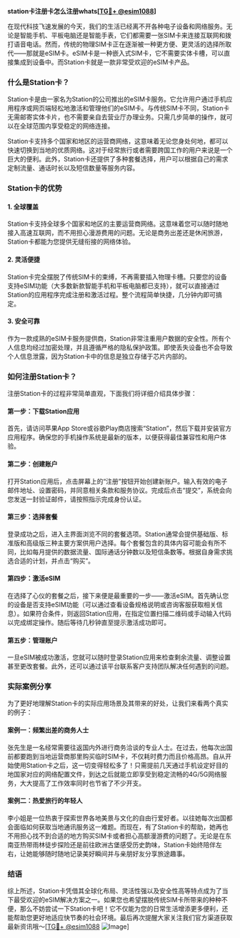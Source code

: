 **station卡注册卡怎么注册whats[[TG💪+ @esim1088](https://t.me/s/esim1088)]**

在现代科技飞速发展的今天，我们的生活已经离不开各种电子设备和网络服务。无论是智能手机、平板电脑还是智能手表，它们都需要一张SIM卡来连接互联网和拨打语音电话。然而，传统的物理SIM卡正在逐渐被一种更方便、更灵活的选择所取代——那就是eSIM卡。eSIM卡是一种嵌入式SIM卡，它不需要实体卡槽，可以直接集成到设备中。而Station卡就是一款非常受欢迎的eSIM卡产品。

### 什么是Station卡？

Station卡是由一家名为Station的公司推出的eSIM卡服务。它允许用户通过手机应用程序或网页端轻松地激活和管理他们的eSIM卡。与传统SIM卡不同，Station卡无需邮寄实体卡片，也不需要亲自去营业厅办理业务。只需几步简单的操作，就可以在全球范围内享受稳定的网络连接。

Station卡支持多个国家和地区的运营商网络，这意味着无论您身处何地，都可以快速切换到当地的优质网络。这对于经常旅行或者需要跨国工作的用户来说是一个巨大的便利。此外，Station卡还提供了多种套餐选择，用户可以根据自己的需求定制流量、通话时长以及短信数量等服务内容。

### Station卡的优势

#### 1. 全球覆盖
Station卡支持全球多个国家和地区的主要运营商网络。这意味着您可以随时随地接入高速互联网，而不用担心漫游费用的问题。无论是商务出差还是休闲旅游，Station卡都能为您提供无缝衔接的网络体验。

#### 2. 灵活便捷
Station卡完全摆脱了传统SIM卡的束缚，不再需要插入物理卡槽。只要您的设备支持eSIM功能（大多数新款智能手机和平板电脑都已支持），就可以直接通过Station的应用程序完成注册和激活过程。整个流程简单快捷，几分钟内即可搞定。

#### 3. 安全可靠
作为一款成熟的eSIM卡服务提供商，Station非常注重用户数据的安全性。所有个人信息均经过加密处理，并且遵循严格的隐私保护政策。即使丢失设备也不会导致个人信息泄露，因为Station卡中的信息是独立存储于芯片内部的。

### 如何注册Station卡？

注册Station卡的过程非常简单直观，下面我们将详细介绍具体步骤：

#### 第一步：下载Station应用
首先，请访问苹果App Store或谷歌Play商店搜索“Station”，然后下载并安装官方应用程序。确保您的手机操作系统是最新的版本，以便获得最佳兼容性和用户体验。

#### 第二步：创建账户
打开Station应用后，点击屏幕上的“注册”按钮开始创建新账户。输入有效的电子邮件地址、设置密码，并同意相关条款和服务协议。完成后点击“提交”，系统会向您发送一封验证邮件，请按照指示完成身份认证。

#### 第三步：选择套餐
登录成功之后，进入主界面浏览不同的套餐选项。Station通常会提供基础版、标准版和高级版三种主要方案供用户选择。每个套餐包含的具体内容可能会有所不同，比如每月提供的数据流量、国际通话分钟数以及短信条数等。根据自身需求挑选合适的计划，并点击“购买”。

#### 第四步：激活eSIM
在选择了心仪的套餐之后，接下来便是最重要的一步——激活eSIM。首先确认您的设备是否支持eSIM功能（可以通过查看设备规格说明或咨询客服获取相关信息）。如果符合条件，则返回Station应用，在指定位置扫描二维码或手动输入代码以完成绑定操作。随后等待几秒钟直至提示激活成功即可。

#### 第五步：管理账户
一旦eSIM被成功激活，您就可以随时登录Station应用来检查剩余流量、调整设置甚至更改套餐。此外，还可以通过该平台联系客户支持团队解决任何遇到的问题。

### 实际案例分享

为了更好地理解Station卡的实际应用场景及其带来的好处，让我们来看两个真实的例子：

#### 案例一：频繁出差的商务人士
张先生是一名经常需要往返国内外进行商务洽谈的专业人士。在过去，他每次出国前都要跑到当地运营商那里购买临时SIM卡，不仅耗时费力而且价格高昂。自从开始使用Station卡之后，这一切变得轻松多了！只需提前几天通过手机设定好目的地国家对应的网络配置文件，到达之后就能立即享受到稳定流畅的4G/5G网络服务，大大提高了工作效率同时也节省了不少开支。

#### 案例二：热爱旅行的年轻人
李小姐是一位热衷于探索世界各地美景与文化的自由行爱好者。以往她每次出国都会面临如何获取当地通讯服务这一难题。而现在，有了Station卡的帮助，她再也不用担心找不到合适的地方购买SIM卡或者担心高额漫游费的问题了。无论是在东南亚热带雨林徒步探险还是前往欧洲古堡感受历史韵味，Station卡始终陪伴左右，让她能够随时随地记录美好瞬间并与亲朋好友分享旅途趣事。

### 结语

综上所述，Station卡凭借其全球化布局、灵活性强以及安全性高等特点成为了当下最受欢迎的eSIM解决方案之一。如果您也希望摆脱传统SIM卡所带来的种种不便，那么不妨尝试一下Station卡吧！它不仅能为您的日常生活增添更多便利，还能帮助您更好地适应快节奏的社会环境。最后再次提醒大家关注我们官方渠道获取最新资讯哦～[[TG💪+ @esim1088](https://t.me/s/esim1088) ![Image](https://i.postimg.cc/4NQfJmqS/Snipaste-2025-05-13-00-14-12.png)]